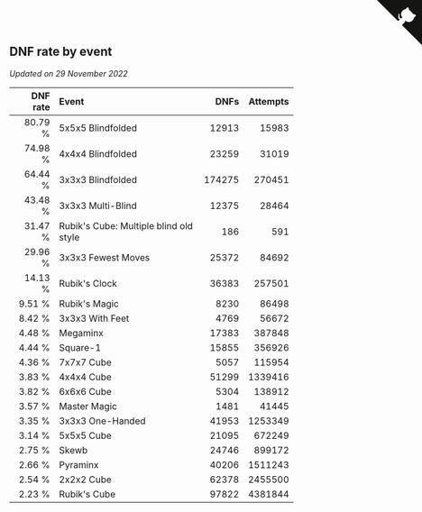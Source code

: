 ## DNF rate by event

*Updated on 29 November 2022*

| DNF rate | Event | DNFs | Attempts |
| ---: | :--- | ---: | ---: |
| 80.79 % | 5x5x5 Blindfolded | 12913 | 15983 |
| 74.98 % | 4x4x4 Blindfolded | 23259 | 31019 |
| 64.44 % | 3x3x3 Blindfolded | 174275 | 270451 |
| 43.48 % | 3x3x3 Multi-Blind | 12375 | 28464 |
| 31.47 % | Rubik's Cube: Multiple blind old style | 186 | 591 |
| 29.96 % | 3x3x3 Fewest Moves | 25372 | 84692 |
| 14.13 % | Rubik's Clock | 36383 | 257501 |
| 9.51 % | Rubik's Magic | 8230 | 86498 |
| 8.42 % | 3x3x3 With Feet | 4769 | 56672 |
| 4.48 % | Megaminx | 17383 | 387848 |
| 4.44 % | Square-1 | 15855 | 356926 |
| 4.36 % | 7x7x7 Cube | 5057 | 115954 |
| 3.83 % | 4x4x4 Cube | 51299 | 1339416 |
| 3.82 % | 6x6x6 Cube | 5304 | 138912 |
| 3.57 % | Master Magic | 1481 | 41445 |
| 3.35 % | 3x3x3 One-Handed | 41953 | 1253349 |
| 3.14 % | 5x5x5 Cube | 21095 | 672249 |
| 2.75 % | Skewb | 24746 | 899172 |
| 2.66 % | Pyraminx | 40206 | 1511243 |
| 2.54 % | 2x2x2 Cube | 62378 | 2455500 |
| 2.23 % | Rubik's Cube | 97822 | 4381844 |


<a href="https://github.com/jonatanklosko/wca_statistics" class="github-corner" aria-label="View source on Github"><svg width="80" height="80" viewBox="0 0 250 250" style="fill:#151513; color:#fff; position: absolute; top: 0; border: 0; right: 0;" aria-hidden="true"><path d="M0,0 L115,115 L130,115 L142,142 L250,250 L250,0 Z"></path><path d="M128.3,109.0 C113.8,99.7 119.0,89.6 119.0,89.6 C122.0,82.7 120.5,78.6 120.5,78.6 C119.2,72.0 123.4,76.3 123.4,76.3 C127.3,80.9 125.5,87.3 125.5,87.3 C122.9,97.6 130.6,101.9 134.4,103.2" fill="currentColor" style="transform-origin: 130px 106px;" class="octo-arm"></path><path d="M115.0,115.0 C114.9,115.1 118.7,116.5 119.8,115.4 L133.7,101.6 C136.9,99.2 139.9,98.4 142.2,98.6 C133.8,88.0 127.5,74.4 143.8,58.0 C148.5,53.4 154.0,51.2 159.7,51.0 C160.3,49.4 163.2,43.6 171.4,40.1 C171.4,40.1 176.1,42.5 178.8,56.2 C183.1,58.6 187.2,61.8 190.9,65.4 C194.5,69.0 197.7,73.2 200.1,77.6 C213.8,80.2 216.3,84.9 216.3,84.9 C212.7,93.1 206.9,96.0 205.4,96.6 C205.1,102.4 203.0,107.8 198.3,112.5 C181.9,128.9 168.3,122.5 157.7,114.1 C157.9,116.9 156.7,120.9 152.7,124.9 L141.0,136.5 C139.8,137.7 141.6,141.9 141.8,141.8 Z" fill="currentColor" class="octo-body"></path></svg></a><style>.github-corner:hover .octo-arm{animation:octocat-wave 560ms ease-in-out}@keyframes octocat-wave{0%,100%{transform:rotate(0)}20%,60%{transform:rotate(-25deg)}40%,80%{transform:rotate(10deg)}}@media (max-width:500px){.github-corner:hover .octo-arm{animation:none}.github-corner .octo-arm{animation:octocat-wave 560ms ease-in-out}}</style>
